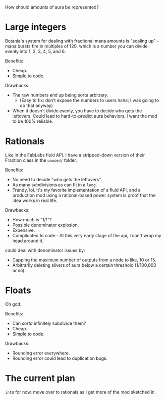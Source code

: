 How should amounts of aura be represented?

# Large integers

Botania's system for dealing with fractional mana amounts is "scaling up" - mana bursts fire in multiples of 120, which is a number you can divide evenly into 1, 2, 3, 4, 5, and 6.

Benefits:

* Cheap.
* Simple to code.

Drawbacks:

* The raw numbers end up being sorta arbitrary.
  * (Easy to fix: don't expose the numbers to users haha; I was going to do that anyway)
* When it doesn't divide evenly, you have to decide who gets the leftovers. Could lead to hard-to-predict aura behaviors. I want the mod to be 100% reliable.

# Rationals

Like in the FabLabs fluid API. I have a stripped-down version of their Fraction class in the `unused/` folder.

Benefits:

* No need to decide "who gets the leftovers".
* As many subdivisions as can fit in a `long`.
* Trendy, lol. It's my favorite implementation of a fluid API, and a production mod using a rational-based power system is proof that the idea works in real life.

Drawbacks:

* How much is "1/1"?
* Possible denominator explosion.
* Expensive.
* Complicated to code - At this very early stage of the api, I can't wrap my head around it.

could deal with denominator issues by:

* Capping the maximum number of outputs from a node to like, 10 or 15.
* Arbitrarily deleting slivers of aura below a certain threshold (1/100,000 or so).

# Floats

Oh god.

Benefits:

* Can *sorta* infinitely subdivide them?
* Cheap.
* Simple to code.

Drawbacks:

* Rounding error everywhere.
* Rounding error could lead to duplication bugs.

# The current plan

`int`s for now, move over to rationals as I get more of the mod sketched in.